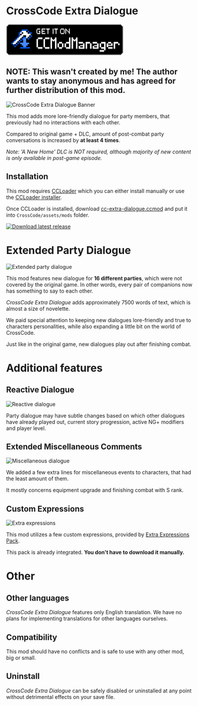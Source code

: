 # CrossCode Extra Dialogue

[![CCModManager badge](https://raw.githubusercontent.com/CCDirectLink/CCModManager/refs/heads/master/icon/badge.png)](https://github.com/CCDirectLink/CCModManager)

## NOTE: This wasn't created by me! The author wants to stay anonymous and has agreed for further distribution of this mod.

![CrossCode Extra Dialogue Banner](docs/images/title.png)

This mod adds more lore-friendly dialogue for party members, that previously had no interactions with each other. 

Compared to original game + DLC, amount of post-combat party conversations is increased by **at least 4 times**.

*Note: 'A New Home' DLC is NOT required, although majority of new content is only available in post-game episode.*

## Installation
This mod requires [CCLoader](https://github.com/CCDirectLink/CCLoader#ccloader) which you can either install manually or use the [CCLoader installer](https://github.com/CCDirectLink/ccloader-installer#ccloader-installer).

Once CCLoader is installed, download [cc-extra-dialogue.ccmod](https://github.com/Paradragon/cc-extra-dialogue/releases) and put it into `CrossCode/assets/mods` folder.

[![Download latest release](docs/images/download_release.png)](https://github.com/Paradragon/cc-extra-dialogue/releases)


# Extended Party Dialogue
![Extended party dialogue](docs/images/party_dialogue.png)

This mod features new dialogue for **16 different parties**, which were not covered by the original game. In other words, every pair of companions now has something to say to each other. 

*CrossCode Extra Dialogue* adds approximately 7500 words of text, which is almost a size of novelette.

We paid special attention to keeping new dialogues lore-friendly and true to characters personalities, while also expanding a little bit on the world of CrossCode.

Just like in the original game, new dialogues play out after finishing combat.

# Additional features
## Reactive Dialogue
![Reactive dialogue](docs/images/reactive_dialogue.png)

Party dialogue may have subtle changes based on which other dialogues have already played out, current story progression, active NG+ modifiers and player level.

## Extended Miscellaneous Comments
![Miscellaneous dialogue](docs/images/miscellaneous.png)

We added a few extra lines for miscellaneous events to characters, that had the least amount of them.

It mostly concerns equipment upgrade and finishing combat with S rank.

## Custom Expressions
![Extra expressions](docs/images/extra_expressions.png)

This mod utilizes a few custom expressions, provided by [Extra Expressions Pack](https://github.com/Paradragon/cc-extra-expressions-pack/). 

This pack is already integrated. **You don't have to download it manually.** 

# Other
## Other languages
*CrossCode Extra Dialogue* features only English translation. We have no plans for implementing translations for other languages ourselves.

## Compatibility
This mod should have no conflicts and is safe to use with any other mod, big or small.

## Uninstall
*CrossCode Extra Dialogue* can be safely disabled or uninstalled at any point without detrimental effects on your save file.
